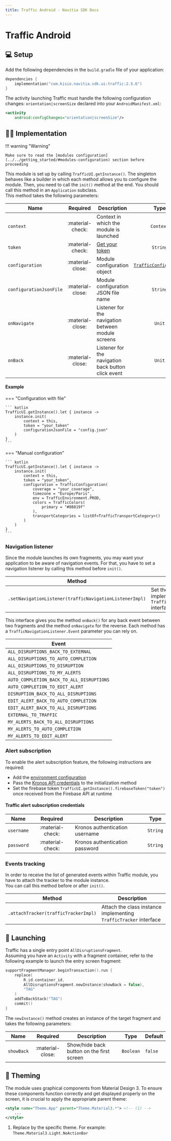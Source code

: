 ```yaml
---
title: Traffic Android - Navitia SDK Docs
---
```


# Traffic Android

## :computer: Setup

Add the following dependencies in the `build.gradle` file of your application:

```kotlin
dependencies {
    implementation("com.kisio.navitia.sdk.ui:traffic:2.5.6")
}
```

The activity launching Traffic must handle the following configuration changes: `orientation|screenSize` declared into your `AndroidManifest.xml`:

``` xml
<activity
    android:configChanges="orientation|screenSize"/>
```

## :man_technologist: Implementation

!!! warning "Warning"

    Make sure to read the [modules configuration](../../getting_started/#modules-configuration) section before proceeding

This module is set up by calling `TrafficUI.getInstance()`. The singleton behaves like a builder in which each method allows you to configure the module. Then, you need to call the `init()` method at the end. You should call this method in an `Application` subclass.<br>
This method takes the following parameters:

| Name | Required | Description | Type | Default |
| --- |:---:| --- | :---: | :---: |
| `context` | :material-check: | Context in which the module is launched | `Context` | :material-close: |
| `token` | :material-check: | <a href="https://navitia.io/inscription/" target="_blank">Get your token</a> | `String` | :material-close: |
| `configuration` | :material-close: | Module configuration object | [`TrafficConfiguration`](../../getting_started/#modules-configuration) | `null` |
| `configurationJsonFile` | :material-close: | Module configuration JSON file name | `String` | `null` |
| `onNavigate` | :material-close: | Listener for the navigation between module screens | `Unit` | `{ _ -> }` |
| `onBack` | :material-close: | Listener for the navigation back button click event | `Unit` | `{ _ -> }` |

<h4>Example</h4>

=== "Configuration with file"

    ``` kotlin
    TrafficUI.getInstance().let { instance ->
        instance.init(
            context = this,
            token = "your_token"
            configurationJsonFile = "config.json"
        )
    }
    ```

=== "Manual configuration"

    ``` kotlin
    TrafficUI.getInstance().let { instance ->
        instance.init(
            context = this,
            token = "your_token",
            configuration = TrafficConfiguration(
                coverage = "your_coverage",
                timezone = "Europe/Paris",
                env = TrafficEnvironment.PROD,
                colors = TrafficColors(
                    primary = "#88819f"
                ),
                transportCategories = listOf<TrafficTransportCategory>()
            )
        )
    }
    ```

### Navigation listener

Since the module launches its own fragments, you may want your application to be aware of navigation events.
For that, you have to set a navigation listener by calling this method before `init()`.

| Method | Description |
| --- | --- |
| `.setNavigationListener(trafficNavigationListenerImpl)` | Set the class instance implementing `TrafficNavigationListener` interface |

This interface gives you the method `onBack()` for any back event between two fragments and the method `onNavigate` for the reverse.
Each method has a `TrafficNavigationListener.Event` parameter you can rely on.

| Event |
| --- |
| `ALL_DISRUPTIONS_BACK_TO_EXTERNAL` |
| `ALL_DISRUPTIONS_TO_AUTO_COMPLETION` |
| `ALL_DISRUPTIONS_TO_DISRUPTION` |
| `ALL_DISRUPTIONS_TO_MY_ALERTS` |
| `AUTO_COMPLETION_BACK_TO_ALL_DISRUPTIONS` |
| `AUTO_COMPLETION_TO_EDIT_ALERT` |
| `DISRUPTION_BACK_TO_ALL_DISRUPTIONS` |
| `EDIT_ALERT_BACK_TO_AUTO_COMPLETION` |
| `EDIT_ALERT_BACK_TO_ALL_DISRUPTIONS` |
| `EXTERNAL_TO_TRAFFIC` |
| `MY_ALERTS_BACK_TO_ALL_DISRUPTIONS` |
| `MY_ALERTS_TO_AUTO_COMPLETION` |
| `MY_ALERTS_TO_EDIT_ALERT` |

### Alert subscription

To enable the alert subscription feature, the following instructions are required:
- Add the [environment configuration](../../getting_started/#traffic-features)
- Pass the [Kronos API credentials](#traffic-alert-subscription-credentials) to the initialization method
- Set the firebase token `TrafficUI.getInstance().firebaseToken("token")` once received from the Firebase API at runtime

#### Traffic alert subscription credentials

| Name | Required | Description | Type |
| --- |:---:| --- | :---: |
| `username` | :material-check: | Kronos authentication username | `String` |
| `password` | :material-check: | Kronos authentication password | `String` |

### Events tracking

In order to receive the list of generated events within Traffic module, you have to attach the tracker to the module instance.<br>
You can call this method before or after `init()`.

| Method | Description |
| --- | --- |
| `.attachTracker(trafficTrackerImpl)` | Attach the class instance implementing `TrafficTracker` interface |

## :rocket: Launching

Traffic has a single entry point `AllDisruptionsFragment`.<br>
Assuming you have an `Activity` with a fragment container, refer to the following example to launch the entry screen fragment:

``` kotlin
supportFragmentManager.beginTransaction().run {
    replace(
        R.id.container_id,
        AllDisruptionsFragment.newInstance(showBack = false),
        "TAG"
    )
    addToBackStack("TAG")
    commit()
}
```

The `newInstance()` method creates an instance of the target fragment and takes the following parameters:

| Name | Required | Description | Type | Default |
| --- |:---:| --- | --- | --- |
| `showBack` | :material-close: | Show/hide back button on the first screen | `Boolean` | `false` |

## :art: Theming

The module uses graphical components from Material Design 3. To ensure these components function correctly and get displayed properly on the screen, it is crucial to apply the appropriate parent theme:

```xml
<style name="Theme.App" parent="Theme.Material3.*"> <!-- (1) -->
    ...
</style>
```

1.  Replace by the specific theme. For example: `Theme.Material3.Light.NoActionBar`
